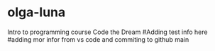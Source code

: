 # olga-luna

Intro to programming course Code the Dream
#Adding test info here
#adding mor infor from vs code and commiting to github main
